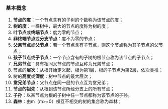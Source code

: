 ### 基本概念

1. **节点的度**：一个节点含有的子树的个数称为该节点的度；
2. **树的度**：一棵树中，最大的节点的度称为树的度；
3. **叶节点**或**终端节点**：度为零的节点；
4. **非终端节点**或**分支节点**：度不为零的节点；
5. **父亲节点**或**父节点**：若一个节点含有子节点，则这个节点称为其子节点的父节点；
6. **孩子节点**或**子节点**：一个节点含有的子树的根节点称为该节点的子节点；
7. **兄弟节点**：具有相同父节点的节点互称为兄弟节点；
8. 节点的**层次**：从根开始定义起，根为第1层，根的子节点为第2层，依次类推；
9. 树的**高度**或**深度**：树中节点的最大层次；
10. **堂兄弟节点**：父节点在同一层的节点互为堂兄弟；
11. **节点的祖先**：从根到该节点所经分支上的所有节点；
12. **子孙**：以某节点为根的子树中任一节点都称为该节点的子孙。
13. **森林**：由m（m>=0）棵互不相交的树的集合称为森林；
